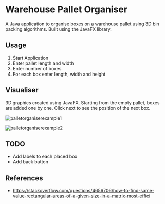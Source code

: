# Warehouse Pallet Organiser
A Java application to organise boxes on a warehouse pallet using 3D bin packing algorithms. Built using the JavaFX library.

## Usage
1. Start Application
2. Enter pallet length and width
3. Enter number of boxes
4. For each box enter length, width and height

## Visualiser
3D graphics created using JavaFX. Starting from the empty pallet, boxes are added one by one. Click next to see the position of the next box.

![palletorganiserexample1](https://user-images.githubusercontent.com/57597103/132107907-1ac815dc-cb5a-434a-8163-73b1c2454478.png)

![palletorganiserexample2](https://user-images.githubusercontent.com/57597103/132107910-7e88b5e9-5f85-4977-b730-7865aa1874db.png)

## TODO
* Add labels to each placed box
* Add back button

## References
* https://stackoverflow.com/questions/4656706/how-to-find-same-value-rectangular-areas-of-a-given-size-in-a-matrix-most-effici
